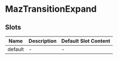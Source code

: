 # MazTransitionExpand

## Slots

<!-- @vuese:MazTransitionExpand:slots:start -->
|Name|Description|Default Slot Content|
|---|---|---|
|default|-|-|

<!-- @vuese:MazTransitionExpand:slots:end -->


